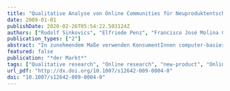 ```yaml
---
title: "Qualitative Analyse von Online Communities für Neuproduktentscheidungen"
date: 2009-01-01
publishDate: 2020-02-26T05:54:22.503124Z
authors: ["Rudolf Sinkovics", "Elfriede Penz", "Francisco José Molina Castillo"]
publication_types: ["2"]
abstract: "In zunehmendem Maße verwenden KonsumentInnen computer-basierte Kommunikationsformen, Bulletin-boards, Newsgroups, Chatrooms, Emailverteiler und Webseiten und sonstige online Formate um sich auszutauschen beziehungsweise um nach Produkten zu recherchieren und diese zu vergleichen. Online Communities haben sich als ausgezeichnete Möglichkeit erwiesen um allgemein verfügbares Wissen und Produkt Know-how KonsumentInnen und auch Unternehmen verfügbar zu machen. In der Praxis der Marketingforschung wird dieser Wissenspool jedoch noch unzureichend genutzt und Produktneugestaltung und Produktvariationsentscheidungen auf der Basis von Online Communities sind noch eine Seltenheit. Dieses Manuskript stellt Online Communities als eine kostengünstige und vielfältige Alternative für qualitative Marktforschung vor. Es werden Wege und Möglichkeiten diskutiert wie qualitative Information aus Online Communities für Analysen verfügbar gemacht werden können und wie diese als Grundlage für Neuprodukt- und Produktvariationsentscheidungen Verwendung finden können."
featured: false
publication: "*der Markt*"
tags: ["Qualitative research", "Online research", "new-product", "Online communities", ""]
url_pdf: "http://dx.doi.org/10.1007/s12642-009-0004-0"
doi: "10.1007/s12642-009-0004-0"
---
```


